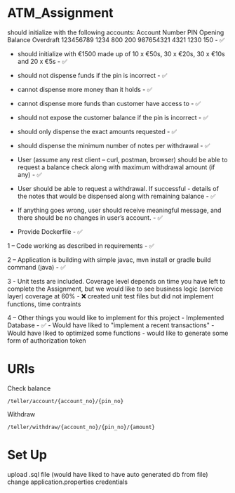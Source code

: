 # ATM_Assignment

should initialize with the following accounts: 
Account Number PIN Opening Balance Overdraft
123456789 1234 800 200
987654321 4321 1230 150 - ✅

- should initialize with €1500 made up of 10 x €50s, 30 x €20s, 30 x €10s and 20 x €5s - ✅

- should not dispense funds if the pin is incorrect - ✅

- cannot dispense more money than it holds - ✅

- cannot dispense more funds than customer have access to - ✅

- should not expose the customer balance if the pin is incorrect - ✅

- should only dispense the exact amounts requested - ✅ 

- should dispense the minimum number of notes per withdrawal - ✅

- User (assume any rest client – curl, postman, browser) should be able to request a balance 
check along with maximum withdrawal amount (if any) - ✅ 

- User should be able to request a withdrawal. If successful - details of the notes that would
  be dispensed along with remaining balance - ✅ 

- If anything goes wrong, user should receive meaningful message, and there should be no
  changes in user’s account. - ✅

- Provide Dockerfile - ✅

1 – Code working as described in requirements - ✅

2 – Application is building with simple javac, mvn install or gradle build command (java) - ✅

3 - Unit tests are included. Coverage level depends on time you have left to complete the
    Assignment, but we would like to see business logic (service layer) coverage at 60% - ❌
    created unit test files but did not implement functions, time contraints

4 – Other things you would like to implement for this project
    - Implemented Database - ✅
    - Would have liked to "implement a recent transactions"
    - Would have liked to optimized some functions
    - would like to generate some form of authorization token 
    
    
# URIs

Check balance
```
/teller/account/{account_no}/{pin_no}
```

Withdraw
```
/teller/withdraw/{account_no}/{pin_no}/{amount}
```

# Set Up
upload .sql file (would have liked to have auto generated db from file)
change application.properties credentials



